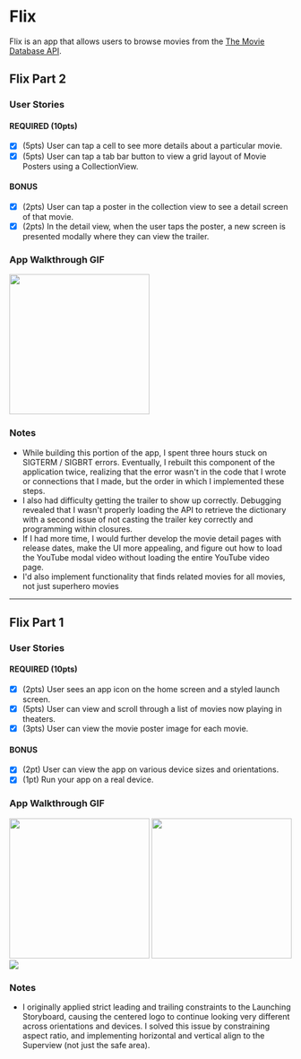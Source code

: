 # Flix

Flix is an app that allows users to browse movies from the [The Movie Database API](http://docs.themoviedb.apiary.io/#).

## Flix Part 2

### User Stories

#### REQUIRED (10pts)
- [x] (5pts) User can tap a cell to see more details about a particular movie.
- [x] (5pts) User can tap a tab bar button to view a grid layout of Movie Posters using a CollectionView.

#### BONUS
- [x] (2pts) User can tap a poster in the collection view to see a detail screen of that movie.
- [x] (2pts) In the detail view, when the user taps the poster, a new screen is presented modally where they can view the trailer.

### App Walkthrough GIF
<img src="YOUR_GIF_URL_HERE" width=250><br>

### Notes
- While building this portion of the app, I spent three hours stuck on SIGTERM / SIGBRT errors. Eventually, I rebuilt this component of the application twice, realizing that the error wasn't in the code that I wrote or connections that I made, but the order in which I implemented these steps.
- I also had difficulty getting the trailer to show up correctly. Debugging revealed that I wasn't properly loading the API to retrieve the dictionary with a second issue of not casting the trailer key correctly and programming within closures.
- If I had more time, I would further develop the movie detail pages with release dates, make the UI more appealing, and figure out how to load the YouTube modal video without loading the entire YouTube video page.
- I'd also implement functionality that finds related movies for all movies, not just superhero movies

---

## Flix Part 1

### User Stories

#### REQUIRED (10pts)
- [x] (2pts) User sees an app icon on the home screen and a styled launch screen.
- [x] (5pts) User can view and scroll through a list of movies now playing in theaters.
- [x] (3pts) User can view the movie poster image for each movie.

#### BONUS
- [x] (2pt) User can view the app on various device sizes and orientations.
- [x] (1pt) Run your app on a real device.

### App Walkthrough GIF
<img src="https://i.imgur.com/ai0ahqH.gif" width="250" />
<img src="https://i.imgur.com/e16PkhD.gif" height="250" />
<img src="https://i.imgur.com/7DRUTtr.gif" />

### Notes
- I originally applied strict leading and trailing constraints to the Launching Storyboard, causing the centered logo to continue looking very different across orientations and devices. I solved this issue by constraining aspect ratio, and implementing horizontal and vertical align to the Superview (not just the safe area).
